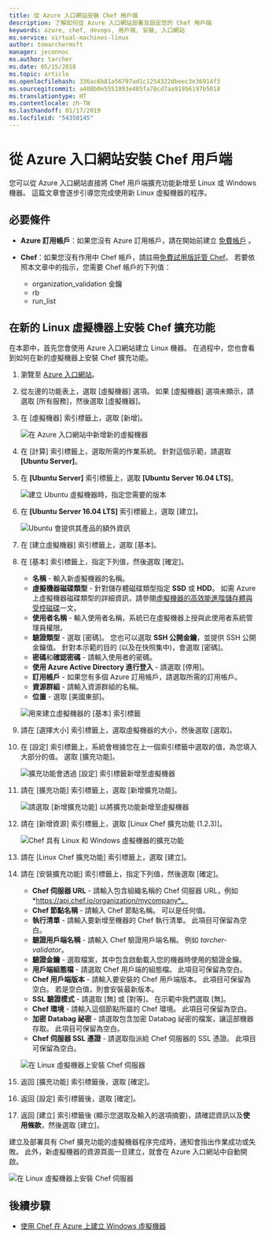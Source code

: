 ```yaml
---
title: 從 Azure 入口網站安裝 Chef 用戶端
description: 了解如何從 Azure 入口網站部署及設定您的 Chef 用戶端
keywords: azure, chef, devops, 用戶端, 安裝, 入口網站
ms.service: virtual-machines-linux
author: tomarchermsft
manager: jeconnoc
ms.author: tarcher
ms.date: 05/15/2018
ms.topic: article
ms.openlocfilehash: 336ac6b81a56797ad1c1254322dbeec3e36914f3
ms.sourcegitcommit: a408b0e5551893e485fa78cd7aa91956197b5018
ms.translationtype: HT
ms.contentlocale: zh-TW
ms.lasthandoff: 01/17/2019
ms.locfileid: "54358145"
---
```

# <a name="install-the-chef-client-from-the-azure-portal"></a>從 Azure 入口網站安裝 Chef 用戶端
您可以從 Azure 入口網站直接將 Chef 用戶端擴充功能新增至 Linux 或 Windows 機器。 這篇文章會逐步引導您完成使用新 Linux 虛擬機器的程序。

## <a name="prerequisites"></a>必要條件

- **Azure 訂用帳戶**：如果您沒有 Azure 訂用帳戶，請在開始前建立 [免費帳戶](https://azure.microsoft.com/free/?ref=microsoft.com&utm_source=microsoft.com&utm_medium=docs&utm_campaign=visualstudio) 。

- **Chef**：如果您沒有作用中 Chef 帳戶，請註冊[免費試用版託管 Chef](https://manage.chef.io/signup)。 若要依照本文章中的指示，您需要 Chef 帳戶的下列值：
  - organization_validation 金鑰
  - rb
  - run_list

## <a name="install-the-chef-extension-on-a-new-linux-virtual-machine"></a>在新的 Linux 虛擬機器上安裝 Chef 擴充功能
在本節中，首先您會使用 Azure 入口網站建立 Linux 機器。 在過程中，您也會看到如何在新的虛擬機器上安裝 Chef 擴充功能。

1. 瀏覽至 [Azure 入口網站](http://portal.azure.com)。

1. 從左邊的功能表上，選取 [虛擬機器] 選項。 如果 [虛擬機器] 選項未顯示，請選取 [所有服務]，然後選取 [虛擬機器]。

1. 在 [虛擬機器] 索引標籤上，選取 [新增]。

    ![在 Azure 入口網站中新增新的虛擬機器](./media/chef-extension-portal/add-vm.png)

1. 在 [計算] 索引標籤上，選取所需的作業系統。 針對這個示範，請選取 **[Ubuntu Server]**。

1. 在 **[Ubuntu Server]** 索引標籤上，選取 **[Ubuntu Server 16.04 LTS]**。

    ![建立 Ubuntu 虛擬機器時，指定您需要的版本](./media/chef-extension-portal/ubuntu-server-version.png)

1. 在 **[Ubuntu Server 16.04 LTS]** 索引標籤上，選取 [建立]。

    ![Ubuntu 會提供其產品的額外資訊](./media/chef-extension-portal/create-vm.png)

1. 在 [建立虛擬機器] 索引標籤上，選取 [基本]。

1. 在 [基本] 索引標籤上，指定下列值，然後選取 [確定]。

    - **名稱** - 輸入新虛擬機器的名稱。
    - **虛擬機器磁碟類型** - 針對儲存體磁碟類型指定 **SSD** 或 **HDD**。 如需 Azure 上虛擬機器磁碟類型的詳細資訊，請參閱[虛擬機器的高效能進階儲存體與受控磁碟](/azure/virtual-machines/windows/premium-storage)一文。
    - **使用者名稱** - 輸入使用者名稱，系統已在虛擬機器上授與此使用者系統管理員權限。
    - **驗證類型** - 選取 [密碼]。 您也可以選取 **SSH 公開金鑰**，並提供 SSH 公開金鑰值。 針對本示範的目的 (以及在快照集中)，會選取 [密碼]。
    - **密碼**和**確認密碼** - 請輸入使用者的密碼。
    - **使用 Azure Active Directory 進行登入** - 請選取 [停用]。
    - **訂用帳戶** - 如果您有多個 Azure 訂用帳戶，請選取所需的訂用帳戶。
    - **資源群組** - 請輸入資源群組的名稱。
    - **位置** - 選取 [美國東部]。

    ![用來建立虛擬機器的 [基本] 索引標籤](./media/chef-extension-portal/add-vm-basics.png)

1. 請在 [選擇大小] 索引標籤上，選取虛擬機器的大小，然後選取 [選取]。

1. 在 [設定] 索引標籤上，系統會根據您在上一個索引標籤中選取的值，為您填入大部分的值。 選取 [擴充功能]。

    ![擴充功能會透過 [設定] 索引標籤新增至虛擬機器](./media/chef-extension-portal/add-vm-select-extensions.png)

1. 請在 [擴充功能] 索引標籤上，選取 [新增擴充功能]。

    ![請選取 [新增擴充功能] 以將擴充功能新增至虛擬機器](./media/chef-extension-portal/add-vm-add-extension.png)

1. 請在 [新增資源] 索引標籤上，選取 [Linux Chef 擴充功能 (1.2.3)]。

    ![Chef 具有 Linux 和 Windows 虛擬機器的擴充功能](./media/chef-extension-portal/select-linux-chef-extension.png)

1. 請在 [Linux Chef 擴充功能] 索引標籤上，選取 [建立]。

1. 請在 [安裝擴充功能] 索引標籤上，指定下列值，然後選取 [確定]。

    - **Chef 伺服器 URL** - 請輸入包含組織名稱的 Chef 伺服器 URL，例如 *https://api.chef.io/organization/mycompany*。
    - **Chef 節點名稱** - 請輸入 Chef 節點名稱。 可以是任何值。
    - **執行清單** - 請輸入要新增至機器的 Chef 執行清單。 此項目可保留為空白。
    - **驗證用戶端名稱** - 請輸入 Chef 驗證用戶端名稱。 例如 *tarcher-validator*。
    - **驗證金鑰** - 選取檔案，其中包含啟動載入您的機器時使用的驗證金鑰。
    - **用戶端組態檔** - 請選取 Chef 用戶端的組態檔。 此項目可保留為空白。
    - **Chef 用戶端版本** - 請輸入要安裝的 Chef 用戶端版本。 此項目可保留為空白。 若是空白值，則會安裝最新版本。
    - **SSL 驗證模式** - 請選取 [無] 或 [對等]。 在示範中我們選取 [無]。
    - **Chef 環境** - 請輸入這個節點所屬的 Chef 環境。 此項目可保留為空白。
    - **加密 Databag 祕密** - 請選取包含加密 Databag 祕密的檔案，讓這部機器存取。 此項目可保留為空白。
    - **Chef 伺服器 SSL 憑證** - 請選取指派給 Chef 伺服器的 SSL 憑證。 此項目可保留為空白。

    ![在 Linux 虛擬機器上安裝 Chef 伺服器](./media/chef-extension-portal/install-extension.png)

1. 返回 [擴充功能] 索引標籤後，選取 [確定]。

1. 返回 [設定] 索引標籤後，選取 [確定]。

1. 返回 [建立] 索引標籤後 (顯示您選取及輸入的選項摘要)，請確認資訊以及**使用條款**，然後選取 [建立]。

建立及部署具有 Chef 擴充功能的虛擬機器程序完成時，通知會指出作業成功或失敗。 此外，新虛擬機器的資源頁面一旦建立，就會在 Azure 入口網站中自動開啟。

![在 Linux 虛擬機器上安裝 Chef 伺服器](./media/chef-extension-portal/resource-created.png)

## <a name="next-steps"></a>後續步驟

- [使用 Chef 在 Azure 上建立 Windows 虛擬機器](/azure/virtual-machines/windows/chef-automation)
